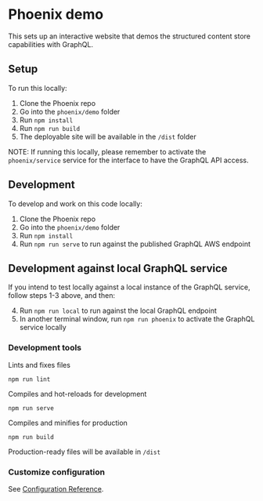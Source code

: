# Phoenix demo

This sets up an interactive website that demos the structured content store capabilities with GraphQL.

## Setup

To run this locally:

1. Clone the Phoenix repo
2. Go into the `phoenix/demo` folder
3. Run `npm install`
4. Run `npm run build`
5. The deployable site will be available in the `/dist` folder

NOTE: If running this locally, please remember to activate the `phoenix/service` service for the interface to have the GraphQL API access.

## Development

To develop and work on this code locally:

1. Clone the Phoenix repo
2. Go into the `phoenix/demo` folder
3. Run `npm install`
4. Run `npm run serve` to run against the published GraphQL AWS endpoint

## Development against local GraphQL service

If you intend to test locally against a local instance of the GraphQL service, follow steps 1-3 above, and then:

4. Run `npm run local` to run against the local GraphQL endpoint
5. In another terminal window, run `npm run phoenix` to activate the GraphQL service locally

### Development tools

Lints and fixes files
```
npm run lint
```

Compiles and hot-reloads for development
```
npm run serve
```

Compiles and minifies for production
```
npm run build
```

Production-ready files will be available in `/dist`

### Customize configuration
See [Configuration Reference](https://cli.vuejs.org/config/).

